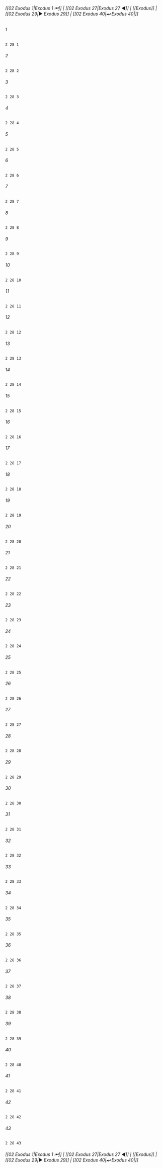
###### [[02 Exodus 1|Exodus 1 ⏮]] | [[02 Exodus 27|Exodus 27 ◀]] | [[Exodus]] | [[02 Exodus 29|▶ Exodus 29]] | [[02 Exodus 40|⏭ Exodus 40|]]

###### 1
``` verse
2 28 1 
```
###### 2
``` verse
2 28 2 
```
###### 3
``` verse
2 28 3 
```
###### 4
``` verse
2 28 4 
```
###### 5
``` verse
2 28 5 
```
###### 6
``` verse
2 28 6 
```
###### 7
``` verse
2 28 7 
```
###### 8
``` verse
2 28 8 
```
###### 9
``` verse
2 28 9 
```
###### 10
``` verse
2 28 10 
```
###### 11
``` verse
2 28 11 
```
###### 12
``` verse
2 28 12 
```
###### 13
``` verse
2 28 13 
```
###### 14
``` verse
2 28 14 
```
###### 15
``` verse
2 28 15 
```
###### 16
``` verse
2 28 16 
```
###### 17
``` verse
2 28 17 
```
###### 18
``` verse
2 28 18 
```
###### 19
``` verse
2 28 19 
```
###### 20
``` verse
2 28 20 
```
###### 21
``` verse
2 28 21 
```
###### 22
``` verse
2 28 22 
```
###### 23
``` verse
2 28 23 
```
###### 24
``` verse
2 28 24 
```
###### 25
``` verse
2 28 25 
```
###### 26
``` verse
2 28 26 
```
###### 27
``` verse
2 28 27 
```
###### 28
``` verse
2 28 28 
```
###### 29
``` verse
2 28 29 
```
###### 30
``` verse
2 28 30 
```
###### 31
``` verse
2 28 31 
```
###### 32
``` verse
2 28 32 
```
###### 33
``` verse
2 28 33 
```
###### 34
``` verse
2 28 34 
```
###### 35
``` verse
2 28 35 
```
###### 36
``` verse
2 28 36 
```
###### 37
``` verse
2 28 37 
```
###### 38
``` verse
2 28 38 
```
###### 39
``` verse
2 28 39 
```
###### 40
``` verse
2 28 40 
```
###### 41
``` verse
2 28 41 
```
###### 42
``` verse
2 28 42 
```
###### 43
``` verse
2 28 43 
```

###### [[02 Exodus 1|Exodus 1 ⏮]] | [[02 Exodus 27|Exodus 27 ◀]] | [[Exodus]] | [[02 Exodus 29|▶ Exodus 29]] | [[02 Exodus 40|⏭ Exodus 40|]]

